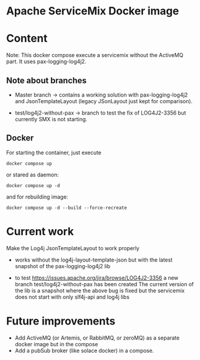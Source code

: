 # Apache ServiceMix Docker image

# Content

Note: This docker compose execute a servicemix without the ActiveMQ part.
It uses pax-logging-log4j2.

## Note about branches

* Master branch -> contains a working solution with pax-logging-log4j2 and JsonTemplateLayout (legacy JSonLayout just kept for comparison).

* test/log4j2-without-pax -> branch to test the fix of LOG4J2-3356 but currently SMX is not starting.


## Docker 

For starting the container, just execute

`docker compose up`

or stared as daemon:

`docker compose up -d`


and for rebuilding image: 

`docker compose up -d --build --force-recreate`


# Current work
Make the Log4j JsonTemplateLayout to work properly
  * works without the log4j-layout-template-json but with the latest snapshot of the pax-logging-log4j2 lib

  * to test https://issues.apache.org/jira/browse/LOG4J2-3356 
   a new branch test/log4j2-without-pax has been created 
   The current version of the lib is a snapshot where the above bug is fixed but the servicemix does not start with only slf4j-api and log4j libs
  
# Future improvements

* Add ActiveMQ (or Artemis, or RabbitMQ, or zeroMQ) as a separate docker image but in the compose
* Add a pubSub broker (like solace docker) in a compose.
